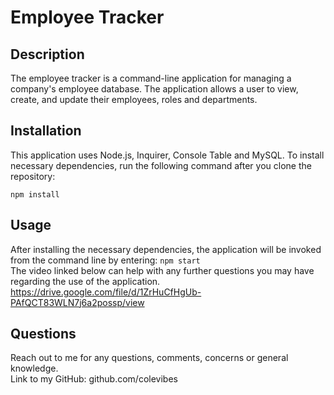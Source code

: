 # Employee Tracker

## Description
The employee tracker is a command-line application for managing a company's employee database. The application allows a user to view, create, and update their employees, roles and departments.

## Installation
This application uses Node.js, Inquirer, Console Table and MySQL. To install necessary dependencies, run the following command after you clone the repository: 
```
npm install
```

## Usage
After installing the necessary dependencies, the application will be invoked from the command line by entering: `npm start` <br/>
The video linked below can help with any further questions you may have regarding the use of the application. <br/>
https://drive.google.com/file/d/1ZrHuCfHgUb-PAfQCT83WLN7j6a2possp/view 


## Questions
Reach out to me for any questions, comments, concerns or general knowledge. <br/>
Link to my GitHub: github.com/colevibes
